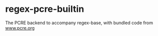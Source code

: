 regex-pcre-builtin
==================

The PCRE backend to accompany regex-base, with bundled code from www.pcre.org
